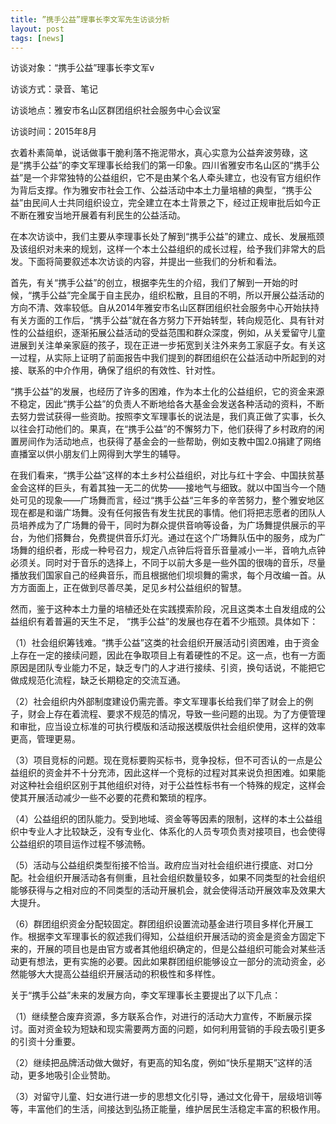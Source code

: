 ```yaml
---
title: ”携手公益”理事长李文军先生访谈分析
layout: post
tags: [news] 
---
```

访谈对象：“携手公益”理事长李文军v

访谈方式：录音、笔记

访谈地点：雅安市名山区群团组织社会服务中心会议室

访谈时间：2015年8月

衣着朴素简单，说话做事干脆利落不拖泥带水，真心实意为公益奔波劳碌，这是“携手公益”的李文军理事长给我们的第一印象。四川省雅安市名山区的“携手公益”是一个非常独特的公益组织，它不是由某个名人牵头建立，也没有官方组织作为背后支撑。作为雅安市社会工作、公益活动中本土力量培植的典型，“携手公益”由民间人士共同组织设立，完全建立在本土背景之下，经过正规审批后如今正不断在雅安当地开展着有利民生的公益活动。

在本次访谈中，我们主要从李理事长处了解到“携手公益”的建立、成长、发展瓶颈及该组织对未来的规划，这样一个本土公益组织的成长过程，给予我们非常大的启发。下面将简要叙述本次访谈的内容，并提出一些我们的分析和看法。

首先，有关“携手公益”的创立，根据李先生的介绍，我们了解到一开始的时候，“携手公益”完全属于自主民办，组织松散，且目的不明，所以开展公益活动的方向不清、效率较低。自从2014年雅安市名山区群团组织社会服务中心开始扶持有关方面的工作后，“携手公益”就在各方努力下开始转型，转向规范化、具有针对性的公益组织，逐渐拓展公益活动的受益范围和群众深度，例如，从关爱留守儿童进展到关注单亲家庭的孩子，现在正进一步拓宽到关注外来务工家庭子女。有关这一过程，从实际上证明了前面报告中我们提到的群团组织在公益活动中所起到的对接、联系的中介作用，确保了组织的有效性、针对性。

“携手公益”的发展，也经历了许多的困难，作为本土化的公益组织，它的资金来源不稳定，因此“携手公益”的负责人不断地给各大基金会发送各种活动的资料，不断去努力尝试获得一些资助。按照李文军理事长的说法是，我们真正做了实事，长久以往会打动他们的。果真，在“携手公益”的不懈努力下，他们获得了乡村政府的闲置房间作为活动地点，也获得了基金会的一些帮助，例如支教中国2.0捐建了网络直播室以供小朋友们上网得到大学生的辅导。

在我们看来，“携手公益”这样的本土乡村公益组织，对比与红十字会、中国扶贫基金会这样的巨头，有着其独一无二的优势——接地气与细致。就以中国当今一个随处可见的现象——广场舞而言，经过“携手公益“三年多的辛苦努力，整个雅安地区现在都是和谐广场舞。没有任何报告有发生扰民的事情。他们将把志愿者的团队人员培养成为了广场舞的骨干，同时为群众提供音响等设备，为广场舞提供展示的平台，为他们搭舞台，免费提供音乐灯光。通过在这个广场舞队伍中的服务，成为广场舞的组织者，形成一种号召力，规定八点钟后将音乐音量减小一半，音响九点钟必须关。同时对于音乐的选择上，不同于以前大多是一些外国的很嗨的音乐，尽量播放我们国家自己的经典音乐，而且根据他们坝坝舞的需求，每个月改编一首。从方方面面上，正在做到尽善尽美，足见乡村公益组织的智慧。

然而，鉴于这种本土力量的培植还处在实践摸索阶段，况且这类本土自发组成的公益组织有着普遍的天生不足， “携手公益”的发展也存在着不少瓶颈。具体如下：

（1）社会组织筹钱难。“携手公益”这类的社会组织开展活动引资困难，由于资金上存在一定的接续问题，因此在争取项目上有着硬性的不足。这一点，也有一方面原因是团队专业能力不足，缺乏专门的人才进行接续、引资，换句话说，不能把它做成规范化流程，缺乏长期稳定的交流互通。

（2）社会组织内外部制度建设仍需完善。李文军理事长给我们举了财会上的例子，财会上存在着流程、要求不规范的情况，导致一些问题的出现。为了方便管理和审批，应当设立标准的可执行模版和活动报送模版供社会组织使用，这样的效率更高，管理更易。

（3）项目竞标的问题。现在竞标要购买标书，竞争投标，但不可否认的一点是公益组织的资金并不十分充沛，因此这样一个竞标的过程对其来说负担困难。如果能对这种社会组织区别于其他组织对待，对于公益性标书有一个特殊的规定，这样会使其开展活动减少一些不必要的花费和繁琐的程序。

（4）公益组织的团队能力。受到地域、资金等等因素的限制，这样的本土公益组织中专业人才比较缺乏，没有专业化、体系化的人员专项负责对接项目，也会使得公益组织的项目运作过程不够流畅。

（5）活动与公益组织类型衔接不恰当。政府应当对社会组织进行摸底、对口分配。社会组织开展活动各有侧重，且社会组织数量较多，如果不同类型的社会组织能够获得与之相对应的不同类型的活动开展机会，就会使得活动开展效率及效果大大提升。

（6）群团组织资金分配较固定。群团组织设置流动基金进行项目多样化开展工作。根据李文军理事长的叙述我们得知，公益组织开展活动的资金是资金方固定下来的，开展的项目也是由官方或者其他组织确定的，但是公益组织可能会对某些活动更有想法，更有实施的必要。因此如果群团组织能够设立一部分的流动资金，必然能够大大提高公益组织开展活动的积极性和多样性。

关于“携手公益”未来的发展方向，李文军理事长主要提出了以下几点：

（1）继续整合废弃资源，多方联系合作，对进行的活动大力宣传，不断展示探讨。面对资金较为短缺和现实需要两方面的问题，如何利用营销的手段去吸引更多的引资十分重要。

（2）继续把品牌活动做大做好，有更高的知名度，例如“快乐星期天”这样的活动，更多地吸引企业赞助。

（3）对留守儿童、妇女进行进一步的思想文化引导，通过文化骨干，层级培训等等，丰富他们的生活，间接达到弘扬正能量，维护居民生活稳定丰富的积极作用。
